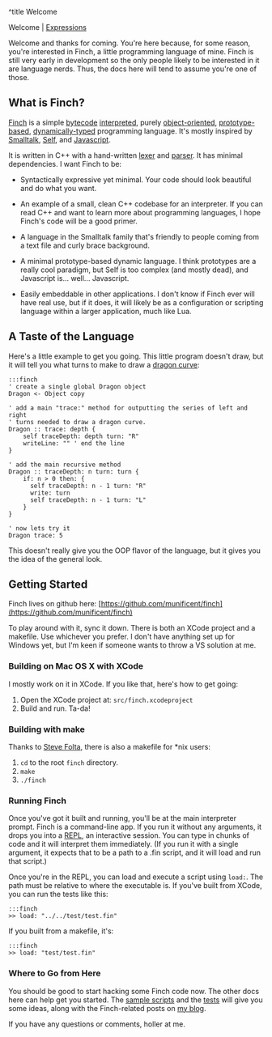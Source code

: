 ^title Welcome

<span class="nav">Welcome | [Expressions](expressions.html)</span>

Welcome and thanks for coming. You're here because, for some reason, you're interested in Finch, a little programming language of mine. Finch is still very early in development so the only people likely to be interested in it are language nerds. Thus, the docs here will tend to assume you're one of those.

## What is Finch?

[Finch](http://bitbucket.org/munificent/finch/) is a simple [bytecode](http://en.wikipedia.org/wiki/Bytecode) [interpreted](http://en.wikipedia.org/wiki/Interpreted_language), purely [object-oriented](http://en.wikipedia.org/wiki/Object-oriented_programming), [prototype-based](http://en.wikipedia.org/wiki/Prototype-based_programming), [dynamically-typed](http://en.wikipedia.org/wiki/Dynamic_programming_language) programming language. It's mostly inspired by [Smalltalk](http://www.smalltalk.org/main/), [Self](http://selflanguage.org/), and [Javascript](https://developer.mozilla.org/en/About_JavaScript).

It is written in C++ with a hand-written [lexer](http://bitbucket.org/munificent/finch/src/tip/src/Syntax/Lexer.h) and [parser](http://bitbucket.org/munificent/finch/src/tip/src/Syntax/FinchParser.h). It has minimal dependencies. I want Finch to be:

*   Syntactically expressive yet minimal. Your code should look beautiful and
    do what you want.

*   An example of a small, clean C++ codebase for an interpreter. If you can
    read C++ and want to learn more about programming languages, I hope Finch's
    code will be a good primer.

*   A language in the Smalltalk family that's friendly to people coming from a
    text file and curly brace background.

*   A minimal prototype-based dynamic language. I think prototypes are a really
    cool paradigm, but Self is too complex (and mostly dead), and Javascript
    is... well... Javascript.

*   Easily embeddable in other applications. I don't know if Finch ever will
    have real use, but if it does, it will likely be as a configuration or
    scripting language within a larger application, much like Lua.

## A Taste of the Language

Here's a little example to get you going. This little program doesn't draw, but it will tell you what turns to make to draw a [dragon curve](http://en.wikipedia.org/wiki/Dragon_curve):

    :::finch
    ' create a single global Dragon object
    Dragon <- Object copy

    ' add a main "trace:" method for outputting the series of left and right
    ' turns needed to draw a dragon curve.
    Dragon :: trace: depth {
        self traceDepth: depth turn: "R"
        writeLine: "" ' end the line
    }

    ' add the main recursive method
    Dragon :: traceDepth: n turn: turn {
        if: n > 0 then: {
          self traceDepth: n - 1 turn: "R"
          write: turn
          self traceDepth: n - 1 turn: "L"
        }
    }

    ' now lets try it
    Dragon trace: 5

This doesn't really give you the OOP flavor of the language, but it gives you the idea of the general look.

## Getting Started

Finch lives on github here: [https://github.com/munificent/finch](https://github.com/munificent/finch)

To play around with it, sync it down. There is both an XCode project and a makefile. Use whichever you prefer. I don't have anything set up for Windows yet, but I'm keen if someone wants to throw a VS solution at me.

### Building on Mac OS X with XCode

I mostly work on it in XCode. If you like that, here's how to get going:

1. Open the XCode project at: `src/finch.xcodeproject`
2. Build and run. Ta-da!

### Building with make

Thanks to [Steve Folta](http://www.folta.net/steve/), there is also a makefile for *nix users:

1. `cd` to the root `finch` directory.
2. `make`
3. `./finch`

### Running Finch

Once you've got it built and running, you'll be at the main interpreter prompt. Finch is a command-line app. If you run it without any arguments, it drops you into a [REPL](http://en.wikipedia.org/wiki/REPL), an interactive session. You can type in chunks of code and it will interpret them immediately. (If you run it with a single argument, it expects that to be a path to a .fin script, and it will load and run that script.)

Once you're in the REPL, you can load and execute a script using <code>load:</code>. The path must be relative to where the executable is. If you've built from XCode, you can run the tests like this:

    :::finch
    >> load: "../../test/test.fin"

If you built from a makefile, it's:

    :::finch
    >> load: "test/test.fin"

### Where to Go from Here

You should be good to start hacking some Finch code now. The other docs here can help get you started. The [sample scripts](http://bitbucket.org/munificent/finch/src/tip/sample/) and the [tests](http://bitbucket.org/munificent/finch/src/tip/test/) will give you some ideas, along with the Finch-related posts on [my blog](http://journal.stuffwithstuff.com/category/finch/).

If you have any questions or comments, holler at me.